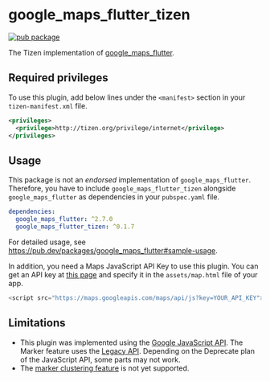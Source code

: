 # google_maps_flutter_tizen

[![pub package](https://img.shields.io/pub/v/google_maps_flutter_tizen.svg)](https://pub.dev/packages/google_maps_flutter_tizen)

The Tizen implementation of [google_maps_flutter](https://pub.dev/packages/google_maps_flutter).

## Required privileges

To use this plugin, add below lines under the `<manifest>` section in your `tizen-manifest.xml` file.

```xml
<privileges>
  <privilege>http://tizen.org/privilege/internet</privilege>
</privileges>
```

## Usage

This package is not an _endorsed_ implementation of `google_maps_flutter`. Therefore, you have to include `google_maps_flutter_tizen` alongside `google_maps_flutter` as dependencies in your `pubspec.yaml` file.

```yaml
dependencies:
  google_maps_flutter: ^2.7.0
  google_maps_flutter_tizen: ^0.1.7
```

For detailed usage, see https://pub.dev/packages/google_maps_flutter#sample-usage.

In addition, you need a Maps JavaScript API Key to use this plugin. You can get an API key at [this page](https://developers.google.com/maps/documentation/javascript/get-api-key) and specify it in the `assets/map.html` file of your app.

```js
<script src="https://maps.googleapis.com/maps/api/js?key=YOUR_API_KEY">
```

## Limitations

- This plugin was implemented using the [Google JavaScript API](https://developers.google.com/maps/documentation/javascript/overview).
The Marker feature uses the [Legacy API](https://developers.google.com/maps/documentation/javascript/markers). Depending on the Deprecate plan of the JavaScript API, some parts may not work.
- The [marker clustering feature](https://pub.dev/packages/google_maps_flutter_platform_interface/changelog#260) is not yet supported.
